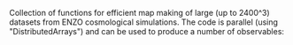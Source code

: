 Collection of functions for efficient map making of large (up to 2400^3) datasets from ENZO cosmological simulations.
The code is parallel (using "DistributedArrays") and can be used to produce a number of observables:
